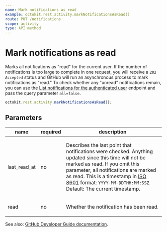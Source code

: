```yaml
---
name: Mark notifications as read
example: octokit.rest.activity.markNotificationsAsRead()
route: PUT /notifications
scope: activity
type: API method
---
```


# Mark notifications as read

Marks all notifications as "read" for the current user. If the number of notifications is too large to complete in one request, you will receive a `202 Accepted` status and GitHub will run an asynchronous process to mark notifications as "read." To check whether any "unread" notifications remain, you can use the [List notifications for the authenticated user](https://docs.github.com/rest/activity/notifications#list-notifications-for-the-authenticated-user) endpoint and pass the query parameter `all=false`.

```js
octokit.rest.activity.markNotificationsAsRead();
```

## Parameters

<table>
  <thead>
    <tr>
      <th>name</th>
      <th>required</th>
      <th>description</th>
    </tr>
  </thead>
  <tbody>
    <tr><td>last_read_at</td><td>no</td><td>

Describes the last point that notifications were checked. Anything updated since this time will not be marked as read. If you omit this parameter, all notifications are marked as read. This is a timestamp in [ISO 8601](https://en.wikipedia.org/wiki/ISO_8601) format: `YYYY-MM-DDTHH:MM:SSZ`. Default: The current timestamp.

</td></tr>
<tr><td>read</td><td>no</td><td>

Whether the notification has been read.

</td></tr>
  </tbody>
</table>

See also: [GitHub Developer Guide documentation](https://docs.github.com/rest/activity/notifications#mark-notifications-as-read).
